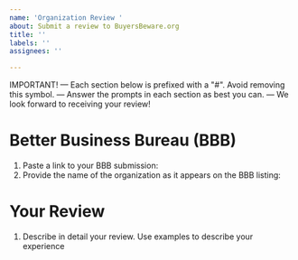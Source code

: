 ```yaml
---
name: 'Organization Review '
about: Submit a review to BuyersBeware.org
title: ''
labels: ''
assignees: ''

---
```


IMPORTANT!
— Each section below is prefixed with a "#". Avoid removing this symbol.
— Answer the prompts in each section as best you can.
— We look forward to receiving your review!

# Better Business Bureau (BBB)
1. Paste a link to your BBB submission: <paste-link-here>
2. Provide the name of the organization as it appears on the BBB listing: <paste-name-here>

# Your Review
1. Describe in detail your review. Use examples to describe your experience
